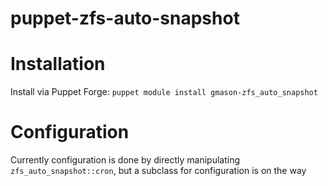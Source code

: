 puppet-zfs-auto-snapshot
========================

# Installation
Install via Puppet Forge: `puppet module install gmason-zfs_auto_snapshot`
# Configuration
Currently configuration is done by directly manipulating `zfs_auto_snapshot::cron`, but a subclass for configuration is on the way
